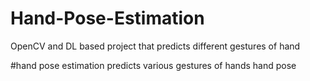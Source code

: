 # Hand-Pose-Estimation
OpenCV and DL based project that predicts different gestures of hand

#hand pose estimation predicts various gestures of hands
hand pose
